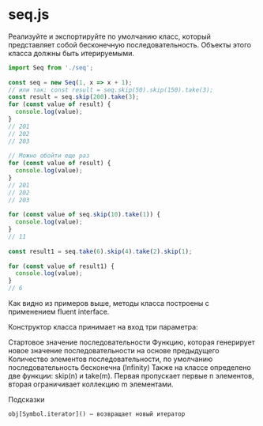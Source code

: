 # seq.js
Реализуйте и экспортируйте по умолчанию класс, который представляет собой бесконечную последовательность. Объекты этого класса должны быть итерируемыми.
```js
import Seq from './seq';
 
const seq = new Seq(1, x => x + 1);
// или так: const result = seq.skip(50).skip(150).take(3);
const result = seq.skip(200).take(3);
for (const value of result) {
  console.log(value);
}
// 201
// 202
// 203
 
// Можно обойти еще раз
for (const value of result) {
  console.log(value);
}
// 201
// 202
// 203
 
for (const value of seq.skip(10).take(1)) {
  console.log(value);
}
// 11
 
const result1 = seq.take(6).skip(4).take(2).skip(1);
 
for (const value of result1) {
  console.log(value);
}
// 6
```
Как видно из примеров выше, методы класса построены с применением fluent interface.

Конструктор класса принимает на вход три параметра:

Стартовое значение последовательности
Функцию, которая генерирует новое значение последовательности на основе предыдущего
Количество элементов последовательности, по умолчанию последовательность бесконечна (Infinity)
Также на классе определено две функции: skip(n) и take(m). Первая пропускает первые n элементов, вторая ограничивает коллекцию m элементами.

Подсказки
```
obj[Symbol.iterator]() – возвращает новый итератор
```
